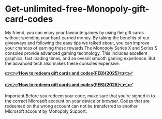 # Get-unlimited-free-Monopoly-gift-card-codes
My friend, you can enjoy your favourite games by using the gift cards without spending your hard-earned money. By taking the benefits of our giveaways and following the easy tips we talked about, you can improve your chances of earning these rewards.The Monopoly Series X and Series S consoles provide advanced gaming technology. This includes excellent graphics, fast loading times, and an overall smooth gaming experience. But the advanced tech also makes these consoles expensive.

**[👉👉✅How to redeem gift cards and codes{FEB}(2025)👈👈✅](https://giftcardzones.com/monopoly-1/)**

**[👉👉✅How to redeem gift cards and codes{FEB}(2025)👈👈✅](https://giftcardzones.com/monopoly-1/)**

Important Before you redeem your code, make sure that you’re signed in to the correct Microsoft account on your device or browser. Codes that are redeemed on the wrong account can not be transferred to another Microsoft account by Monopoly Support.
